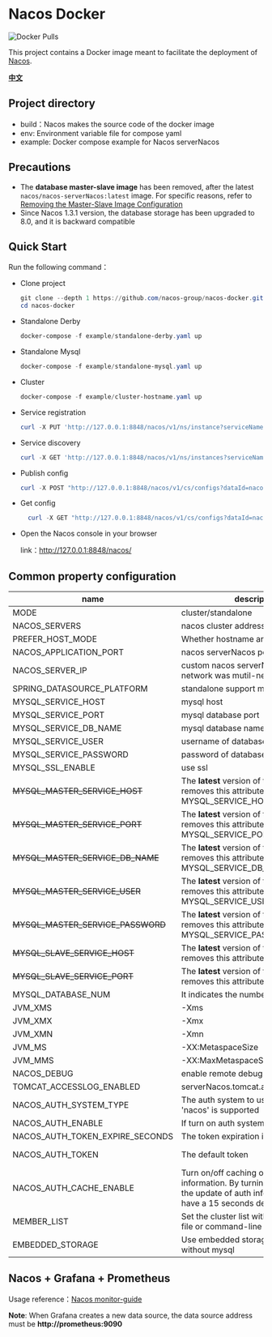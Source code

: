 # Nacos Docker

![Docker Pulls](https://img.shields.io/docker/pulls/nacos/nacos-serverNacos.svg?maxAge=60480)

This project contains a Docker image meant to facilitate the deployment of [Nacos](https://github.com/alibaba/nacos).

[**中文**](README_ZH.md)

## Project directory

- build：Nacos makes the source code of the docker image
- env: Environment variable file for compose yaml
- example: Docker compose example for Nacos serverNacos

## Precautions

- The **database master-slave image** has been removed, after the latest `nacos/nacos-serverNacos:latest` image. For specific reasons, refer to [Removing the Master-Slave Image Configuration](https://github.com/nacos-group/nacos-docker/wiki/%E7%A7%BB%E9%99%A4%E6%95%B0%E6%8D%AE%E5%BA%93%E4%B8%BB%E4%BB%8E%E9%95%9C%E5%83%8F%E9%85%8D%E7%BD%AE)
- Since Nacos 1.3.1 version, the database storage has been upgraded to 8.0, and it is backward compatible

## Quick Start

Run the following command：

- Clone project

  ```powershell
  git clone --depth 1 https://github.com/nacos-group/nacos-docker.git
  cd nacos-docker
  ```

* Standalone Derby

  ```powershell
  docker-compose -f example/standalone-derby.yaml up
  ```

* Standalone Mysql

  ```powershell
  docker-compose -f example/standalone-mysql.yaml up
  ```

* Cluster

  ```powershell
  docker-compose -f example/cluster-hostname.yaml up
  ```

- Service registration

  ```powershell
  curl -X PUT 'http://127.0.0.1:8848/nacos/v1/ns/instance?serviceName=nacos.naming.serviceName&ip=20.18.7.10&port=8080'
  ```

- Service discovery

  ```powershell
  curl -X GET 'http://127.0.0.1:8848/nacos/v1/ns/instances?serviceName=nacos.naming.serviceName'
  ```

- Publish config

  ```powershell
  curl -X POST "http://127.0.0.1:8848/nacos/v1/cs/configs?dataId=nacos.cfg.dataId&group=test&content=helloWorld"
  ```

- Get config

  ```powershell
    curl -X GET "http://127.0.0.1:8848/nacos/v1/cs/configs?dataId=nacos.cfg.dataId&group=test"
  ```

* Open the Nacos console in your browser

  link：http://127.0.0.1:8848/nacos/

## Common property configuration

| name                              | description                                                                                                                       | option                                                                                                 |
| --------------------------------- | --------------------------------------------------------------------------------------------------------------------------------- | ------------------------------------------------------------------------------------------------------ |
| MODE                              | cluster/standalone                                                                                                                | cluster/standalone default **cluster**                                                                 |
| NACOS_SERVERS                     | nacos cluster address                                                                                                             | eg. ip1:port1 ip2:port2 ip3:port3                                                                      |
| PREFER_HOST_MODE                  | Whether hostname are supported                                                                                                    | hostname/ip default **ip**                                                                             |
| NACOS_APPLICATION_PORT            | nacos serverNacos port                                                                                                            | default **8848**                                                                                       |
| NACOS_SERVER_IP                   | custom nacos serverNacos ip when network was mutil-network                                                                        |                                                                                                        |
| SPRING_DATASOURCE_PLATFORM        | standalone support mysql                                                                                                          | mysql / empty default empty                                                                            |
| MYSQL_SERVICE_HOST                | mysql host                                                                                                                        |                                                                                                        |
| MYSQL_SERVICE_PORT                | mysql database port                                                                                                               | default : **3306**                                                                                     |
| MYSQL_SERVICE_DB_NAME             | mysql database name                                                                                                               |                                                                                                        |
| MYSQL_SERVICE_USER                | username of database                                                                                                              |                                                                                                        |
| MYSQL_SERVICE_PASSWORD            | password of database                                                                                                              |                                                                                                        |
| MYSQL_SSL_ENABLE                  | use ssl                                                                                                                           | default : false                                                                                        |
| ~~MYSQL_MASTER_SERVICE_HOST~~     | The **latest** version of the image removes this attribute, using MYSQL_SERVICE_HOST                                              |                                                                                                        |
| ~~MYSQL_MASTER_SERVICE_PORT~~     | The **latest** version of the image removes this attribute, using MYSQL_SERVICE_PORT                                              | default : **3306**                                                                                     |
| ~~MYSQL_MASTER_SERVICE_DB_NAME~~  | The **latest** version of the image removes this attribute, using MYSQL_SERVICE_DB_NAME                                           |                                                                                                        |
| ~~MYSQL_MASTER_SERVICE_USER~~     | The **latest** version of the image removes this attribute, using MYSQL_SERVICE_USER                                              |                                                                                                        |
| ~~MYSQL_MASTER_SERVICE_PASSWORD~~ | The **latest** version of the image removes this attribute, using MYSQL_SERVICE_PASSWORD                                          |                                                                                                        |
| ~~MYSQL_SLAVE_SERVICE_HOST~~      | The **latest** version of the image removes this attribute                                                                        |                                                                                                        |
| ~~MYSQL_SLAVE_SERVICE_PORT~~      | The **latest** version of the image removes this attribute                                                                        | default :3306                                                                                          |
| MYSQL_DATABASE_NUM                | It indicates the number of database                                                                                               | default :**1**                                                                                         |
| JVM_XMS                           | -Xms                                                                                                                              | default :2g                                                                                            |
| JVM_XMX                           | -Xmx                                                                                                                              | default :2g                                                                                            |
| JVM_XMN                           | -Xmn                                                                                                                              | default :1g                                                                                            |
| JVM_MS                            | -XX:MetaspaceSize                                                                                                                 | default :128m                                                                                          |
| JVM_MMS                           | -XX:MaxMetaspaceSize                                                                                                              | default :320m                                                                                          |
| NACOS_DEBUG                       | enable remote debug                                                                                                               | y/n default :n                                                                                         |
| TOMCAT_ACCESSLOG_ENABLED          | serverNacos.tomcat.accesslog.enabled                                                                                              | default :false                                                                                         |
| NACOS_AUTH_SYSTEM_TYPE            | The auth system to use, currently only 'nacos' is supported                                                                       | default :nacos                                                                                         |
| NACOS_AUTH_ENABLE                 | If turn on auth system                                                                                                            | default :false                                                                                         |
| NACOS_AUTH_TOKEN_EXPIRE_SECONDS   | The token expiration in seconds                                                                                                   | default :18000                                                                                         |
| NACOS_AUTH_TOKEN                  | The default token                                                                                                                 | default :SecretKey012345678901234567890123456789012345678901234567890123456789                         |
| NACOS_AUTH_CACHE_ENABLE           | Turn on/off caching of auth information. By turning on this switch, the update of auth information would have a 15 seconds delay. | default : false                                                                                        |
| MEMBER_LIST                       | Set the cluster list with a configuration file or command-line argument                                                           | eg:192.168.16.101:8847?raft_port=8807,192.168.16.101?raft_port=8808,192.168.16.101:8849?raft_port=8809 |
| EMBEDDED_STORAGE                  | Use embedded storage in cluster mode without mysql                                                                                | `embedded` default : none                                                                              |

## Nacos + Grafana + Prometheus

Usage reference：[Nacos monitor-guide](https://nacos.io/zh-cn/docs/monitor-guide.html)

**Note**: When Grafana creates a new data source, the data source address must be **http://prometheus:9090**

